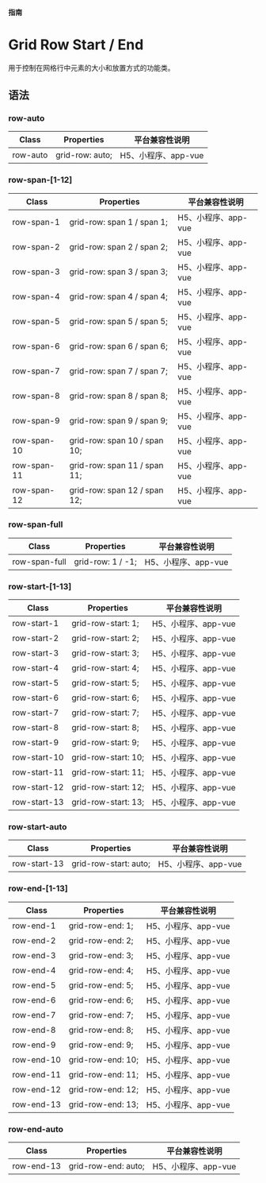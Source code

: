 #### <span class="text-lg text-gray-500 font-normal">指南</span>

<div class="w-screen"></div>

# Grid Row Start / End
<a-typography-text>
    用于控制在网格行中元素的大小和放置方式的功能类。
</a-typography-text>

<CssPrefix />

## 语法
### row-auto
| Class | Properties | 平台兼容性说明
| --- | --- | ---
| <a-link status="success">row-auto</a-link> | <a-link>grid-row: auto;</a-link> | H5、小程序、app-vue

### row-span-[1-12]
| Class | Properties | 平台兼容性说明
| --- | --- | ---
| <a-link status="success">row-span-1</a-link> | <a-link>grid-row: span 1 / span 1;</a-link> | H5、小程序、app-vue
| <a-link status="success">row-span-2</a-link> | <a-link>grid-row: span 2 / span 2;</a-link> | H5、小程序、app-vue
| <a-link status="success">row-span-3</a-link> | <a-link>grid-row: span 3 / span 3;</a-link> | H5、小程序、app-vue
| <a-link status="success">row-span-4</a-link> | <a-link>grid-row: span 4 / span 4;</a-link> | H5、小程序、app-vue
| <a-link status="success">row-span-5</a-link> | <a-link>grid-row: span 5 / span 5;</a-link> | H5、小程序、app-vue
| <a-link status="success">row-span-6</a-link> | <a-link>grid-row: span 6 / span 6;</a-link> | H5、小程序、app-vue
| <a-link status="success">row-span-7</a-link> | <a-link>grid-row: span 7 / span 7;</a-link> | H5、小程序、app-vue
| <a-link status="success">row-span-8</a-link> | <a-link>grid-row: span 8 / span 8;</a-link> | H5、小程序、app-vue
| <a-link status="success">row-span-9</a-link> | <a-link>grid-row: span 9 / span 9;</a-link> | H5、小程序、app-vue
| <a-link status="success">row-span-10</a-link> | <a-link>grid-row: span 10 / span 10;</a-link> | H5、小程序、app-vue
| <a-link status="success">row-span-11</a-link> | <a-link>grid-row: span 11 / span 11;</a-link> | H5、小程序、app-vue
| <a-link status="success">row-span-12</a-link> | <a-link>grid-row: span 12 / span 12;</a-link> | H5、小程序、app-vue

### row-span-full
| Class | Properties | 平台兼容性说明
| --- | --- | ---
| <a-link status="success">row-span-full</a-link> | <a-link>grid-row: 1 / -1;</a-link> | H5、小程序、app-vue

### row-start-[1-13]
| Class | Properties | 平台兼容性说明
| --- | --- | ---
| <a-link status="success">row-start-1</a-link> | <a-link>grid-row-start: 1;</a-link> | H5、小程序、app-vue
| <a-link status="success">row-start-2</a-link> | <a-link>grid-row-start: 2;</a-link> | H5、小程序、app-vue
| <a-link status="success">row-start-3</a-link> | <a-link>grid-row-start: 3;</a-link> | H5、小程序、app-vue
| <a-link status="success">row-start-4</a-link> | <a-link>grid-row-start: 4;</a-link> | H5、小程序、app-vue
| <a-link status="success">row-start-5</a-link> | <a-link>grid-row-start: 5;</a-link> | H5、小程序、app-vue
| <a-link status="success">row-start-6</a-link> | <a-link>grid-row-start: 6;</a-link> | H5、小程序、app-vue
| <a-link status="success">row-start-7</a-link> | <a-link>grid-row-start: 7;</a-link> | H5、小程序、app-vue
| <a-link status="success">row-start-8</a-link> | <a-link>grid-row-start: 8;</a-link> | H5、小程序、app-vue
| <a-link status="success">row-start-9</a-link> | <a-link>grid-row-start: 9;</a-link> | H5、小程序、app-vue
| <a-link status="success">row-start-10</a-link> | <a-link>grid-row-start: 10;</a-link> | H5、小程序、app-vue
| <a-link status="success">row-start-11</a-link> | <a-link>grid-row-start: 11;</a-link> | H5、小程序、app-vue
| <a-link status="success">row-start-12</a-link> | <a-link>grid-row-start: 12;</a-link> | H5、小程序、app-vue
| <a-link status="success">row-start-13</a-link> | <a-link>grid-row-start: 13;</a-link> | H5、小程序、app-vue

### row-start-auto
| Class | Properties | 平台兼容性说明
| --- | --- | ---
| <a-link status="success">row-start-13</a-link> | <a-link>grid-row-start: auto;</a-link> | H5、小程序、app-vue

### row-end-[1-13]
| Class | Properties | 平台兼容性说明
| --- | --- | ---
| <a-link status="success">row-end-1</a-link> | <a-link>grid-row-end: 1;</a-link> | H5、小程序、app-vue
| <a-link status="success">row-end-2</a-link> | <a-link>grid-row-end: 2;</a-link> | H5、小程序、app-vue
| <a-link status="success">row-end-3</a-link> | <a-link>grid-row-end: 3;</a-link> | H5、小程序、app-vue
| <a-link status="success">row-end-4</a-link> | <a-link>grid-row-end: 4;</a-link> | H5、小程序、app-vue
| <a-link status="success">row-end-5</a-link> | <a-link>grid-row-end: 5;</a-link> | H5、小程序、app-vue
| <a-link status="success">row-end-6</a-link> | <a-link>grid-row-end: 6;</a-link> | H5、小程序、app-vue
| <a-link status="success">row-end-7</a-link> | <a-link>grid-row-end: 7;</a-link> | H5、小程序、app-vue
| <a-link status="success">row-end-8</a-link> | <a-link>grid-row-end: 8;</a-link> | H5、小程序、app-vue
| <a-link status="success">row-end-9</a-link> | <a-link>grid-row-end: 9;</a-link> | H5、小程序、app-vue
| <a-link status="success">row-end-10</a-link> | <a-link>grid-row-end: 10;</a-link> | H5、小程序、app-vue
| <a-link status="success">row-end-11</a-link> | <a-link>grid-row-end: 11;</a-link> | H5、小程序、app-vue
| <a-link status="success">row-end-12</a-link> | <a-link>grid-row-end: 12;</a-link> | H5、小程序、app-vue
| <a-link status="success">row-end-13</a-link> | <a-link>grid-row-end: 13;</a-link> | H5、小程序、app-vue

### row-end-auto
| Class | Properties | 平台兼容性说明
| --- | --- | ---
| <a-link status="success">row-end-13</a-link> | <a-link>grid-row-end: auto;</a-link> | H5、小程序、app-vue